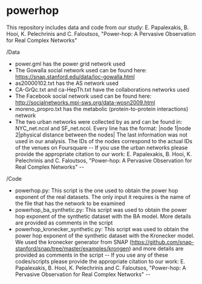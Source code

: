 # powerhop

This repository includes data and code from our study: E. Papalexakis, B. Hooi, K. Pelechrinis and C. Faloutsos, "Power-hop: A Pervasive Observation for Real Complex Networks"

/Data

* power.gml has the power grid network used
* The Gowalla social network used can be found here: https://snap.stanford.edu/data/loc-gowalla.html 
* as20000102.txt has the AS network used
* CA-GrQc.txt and ca-HepTh.txt have the collaborations networks used
* The Facebook social network used can be found here: http://socialnetworks.mpi-sws.org/data-wosn2009.html
* moreno_propro.txt has the metabolic (protein-to-protein interactions) network
* The two urban networks were collected by as and can be found in: NYC_net.ncol and SF_net.ncol.  Every line has the format: |node 1|node 2|physical distance between the nodes| The last information was not used in our analysis.  The IDs of the nodes correspond to the actual IDs of the venues on Foursquare
	-- If you use the urban networks please provide the appropriate citation to our work: E. Papalexakis, B. Hooi, K. Pelechrinis and C. Faloutsos, "Power-hop: A Pervasive Observation for Real Complex Networks" --

/Code

* powerhop.py: This script is the one used to obtain the power hop exponent of the real datasets.  The only input it requires is the name of the file that has the network to be examined
* powerhop_ba_synthetic.py: This script was used to obtain the power hop exponent of the synthetic dataset with the BA model.  More details are provided as comments in the script
* powerhop_kronecker_synthetic.py: This script was used to obtain the power hop exponent of the synthetic dataset with the Kronecker model.  We used the kronecker generator from SNAP (https://github.com/snap-stanford/snap/tree/master/examples/krongen) and more details are provided as comments in the script
	-- If you use any of these codes/scripts please provide the appropriate citation to our work: E. Papalexakis, B. Hooi, K. Pelechrinis and C. Faloutsos, "Power-hop: A Pervasive Observation for Real Complex Networks" --
